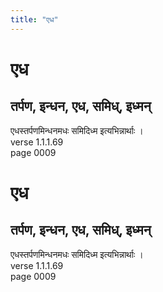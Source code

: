 ```yaml
---
title: "एध"
---
```


# एध
## तर्पण, इन्धन, एध, समिध्, इध्मन्
एधस्तर्पणमिन्धनमधः समिदिध्म इत्यभिन्नार्थाः ।<br />verse 1.1.1.69<br />page 0009

# एध
## तर्पण, इन्धन, एध, समिध्, इध्मन्
एधस्तर्पणमिन्धनमधः समिदिध्म इत्यभिन्नार्थाः ।<br />verse 1.1.1.69<br />page 0009

